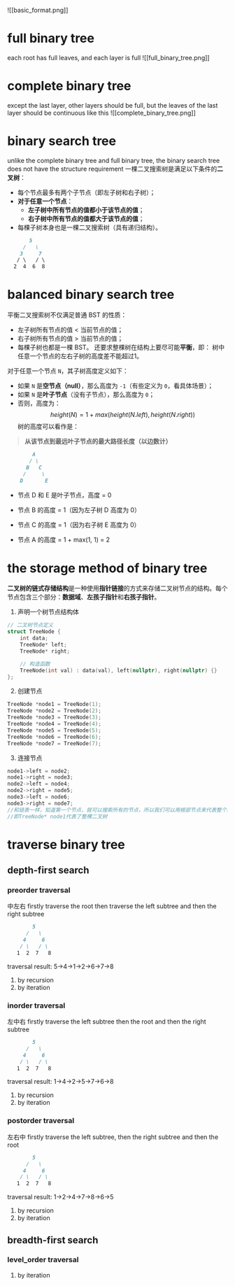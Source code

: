 ![[basic_format.png]]
# full binary tree
each root has full leaves, and each layer is full
![[full_binary_tree.png]]
# complete binary tree
except the last layer, other layers should be full, but the leaves of the last layer should be continuous like this 
![[complete_binary_tree.png]]
# binary search tree
unlike the complete binary tree and full binary tree, the binary search tree does not have the structure requirement
一棵二叉搜索树是满足以下条件的**二叉树**：
- 每个节点最多有两个子节点（即左子树和右子树）；
- **对于任意一个节点**：
    - **左子树中所有节点的值都小于该节点的值**；
    - **右子树中所有节点的值都大于该节点的值**；
- 每棵子树本身也是一棵二叉搜索树（具有递归结构）。
```markdown
       5
     /   \
    3     7
   / \   / \
  2  4  6  8
```
# balanced binary search tree
平衡二叉搜索树不仅满足普通 BST 的性质：
- 左子树所有节点的值 < 当前节点的值；
- 右子树所有节点的值 > 当前节点的值；
- 每棵子树也都是一棵 BST。
还要求整棵树在结构上要尽可能**平衡**，即：
树中任意一个节点的左右子树的高度差不能超过1。

对于任意一个节点 `N`，其子树高度定义如下：
- 如果 `N` 是**空节点（null）**，那么高度为 `-1`（有些定义为 `0`，看具体场景）；
- 如果 `N` 是**叶子节点**（没有子节点），那么高度为 `0`；
- 否则，高度为：
$$
height(N) = 1 + max(height(N.left), height(N.right))
$$
树的高度可以看作是：

> **从该节点到最远叶子节点的最大路径长度（以边数计）**

```markdown
        A
       / \
      B   C
     /     \
    D       E

```
- 节点 D 和 E 是叶子节点，高度 = 0
    
- 节点 B 的高度 = 1（因为左子树 D 高度为 0）
    
- 节点 C 的高度 = 1（因为右子树 E 高度为 0）
    
- 节点 A 的高度 = 1 + max(1, 1) = 2

# the storage method of binary tree
**二叉树的链式存储结构**是一种使用**指针链接**的方式来存储二叉树节点的结构。每个节点包含三个部分：**数据域**、**左孩子指针**和**右孩子指针**。
1. 声明一个树节点结构体
```cpp
// 二叉树节点定义
struct TreeNode {
    int data;
    TreeNode* left;
    TreeNode* right;

    // 构造函数
    TreeNode(int val) : data(val), left(nullptr), right(nullptr) {}
};

```
2. 创建节点
```cpp
TreeNode *node1 = TreeNode(1);
TreeNode *node2 = TreeNode(2);
TreeNode *node3 = TreeNode(3);
TreeNode *node4 = TreeNode(4);
TreeNode *node5 = TreeNode(5);
TreeNode *node6 = TreeNode(6);
TreeNode *node7 = TreeNode(7);
```
3. 连接节点
```cpp
node1->left = node2;
node1->right = node3;
node2->left = node4;
node2->right = node5;
node3->left = node6;
node3->right = node7;
//和链表一样，知道第一个节点，就可以搜索所有的节点，所以我们可以用根部节点来代表整个二叉树
//即TreeNode* node1代表了整棵二叉树
```

# traverse binary tree

## depth-first search
### preorder traversal
中左右
firstly traverse the root then traverse the left subtree and then the right subtree
```markdown
		5
	  /   \
	 4     6
    / \   / \
   1  2  7   8
```
traversal result:
5->4->1->2->6->7->8
1. by recursion
2. by iteration
### inorder traversal
左中右
firstly traverse the left subtree then the root and then the right subtree
```markdown
		5
	  /   \
	 4     6
    / \   / \
   1  2  7   8
```
traversal result:
1->4->2->5->7->6->8
1. by recursion
2. by iteration
### postorder traversal
左右中
firstly traverse the left subtree, then the right subtree and then the root
```markdown
		5
	  /   \
	 4     6
    / \   / \
   1  2  7   8
```
traversal result:
1->2->4->7->8->6->5
1. by recursion
2. by iteration

## breadth-first search
### level_order traversal
1. by iteration